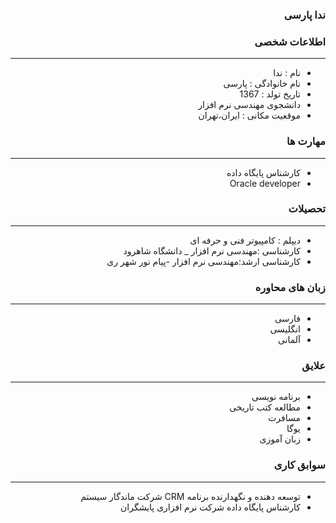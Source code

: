 <style type="text/css">
body{
 direction:rtl;
}
</style>
### ندا پارسی

### اطلاعات شخصی

---
+ نام : ندا
+ نام خانوادگی : پارسی
+ تاریخ تولد : 1367
+ دانشجوی مهندسی نرم افزار 
+ موقعیت مکانی : ایران،تهران


### مهارت ها

---
+ کارشناس پایگاه داده
+ Oracle developer

### تحصیلات

---
+ دیپلم : کامپیوتر فنی و حرفه ای
+ کارشناسی :مهندسی نرم افزار 
_ دانشگاه شاهرود
+ کارشناسی ارشد:مهندسی نرم افزار
-پیام نور شهر ری


### زبان های محاوره

---
+ فارسی
+ انگلیسی
+ آلمانی

### علایق

---
+ برنامه نویسی 
+ مطالعه کتب تاریخی
+ مسافرت
+ یوگا
+ زبان آموزی

### سوابق کاری

---
+ توسعه دهنده و نگهدارنده برنامه CRM شرکت ماندگار سیستم
+ کارشناس پایگاه داده شرکت نرم افزاری پایشگران



